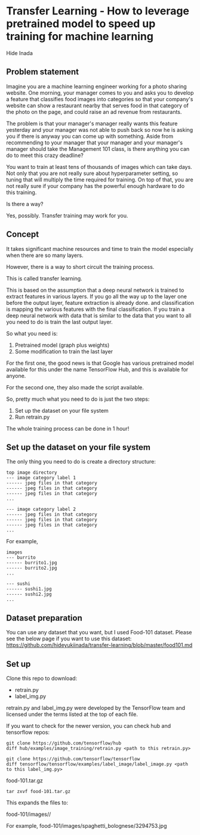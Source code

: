 # Transfer Learning - How to leverage pretrained model to speed up training for machine learning
Hide Inada

## Problem statement
Imagine you are a machine learning engineer working for a photo sharing website.
One morning, your manager comes to you and asks you to develop a feature that classifies food images into categories so that your company's website can show a restaurant nearby that serves food in that category of the photo on the page, and could raise an ad revenue from restaurants.

The problem is that your manager's manager really wants this feature yesterday and your manager was not able to push back so now he is asking you if there is anyway you can come up with something.
Aside from recommending to your manager that your manager and your manager's manager should take the Management 101 class, is there anything you can do to meet this crazy deadline?

You want to train at least tens of thousands of images which can take days.  Not only that you are not really sure about hyperparameter setting, so tuning that will multiply the time required for training.  On top of that, you are not really sure if your company has the powerful enough hardware to do this training.

Is there a way?

Yes, possibly.  Transfer training may work for you.

## Concept
It takes significant machine resources and time to train the model especially when there are so many layers.

However, there is a way to short circuit the training process.

This is called transfer learning.

This is based on the assumption that a deep neural network is trained to extract features in various layers.
If you go all the way up to the layer one before the output layer, feature extraction is already done.
and classification is mapping the various features with the final classification.
If you train a deep neural network with data that is similar to the data that you want to all you need to do is train the last output layer.

So what you need is:
1. Pretrained model (graph plus weights)
1. Some modification to train the last layer

For the first one, the good news is that Google has various pretrained model available for this under the name TensorFlow Hub, and this is available for anyone.

For the second one, they also made the script available.

So, pretty much what you need to do is just the two steps:

1) Set up the dataset on your file system
2) Run retrain.py

The whole training process can be done in 1 hour!

## Set up the dataset on your file system
The only thing you need to do is create a directory structure:

```
top image directory
--- image category label 1
------ jpeg files in that category
------ jpeg files in that category
------ jpeg files in that category
...

--- image category label 2
------ jpeg files in that category
------ jpeg files in that category
------ jpeg files in that category
...
```

For example,
```
images
--- burrito
------ burrito1.jpg
------ burrito2.jpg
...

--- sushi
------ sushi1.jpg
------ sushi2.jpg
...
```








## Dataset preparation
You can use any dataset that you want, but I used Food-101 dataset.  Please see the below page if you want to use this dataset: 
https://github.com/hideyukiinada/transfer-learning/blob/master/food101.md


## Set up
Clone this repo to download:
* retrain.py
* label_img.py

retrain.py and label_img.py were developed by the TensorFlow team and licensed under the terms listed at the top of each file.

If you want to check for the newer version, you can check hub and tensorflow repos:
```
git clone https://github.com/tensorflow/hub
diff hub/examples/image_training/retrain.py <path to this retrain.py>
```

```
git clone https://github.com/tensorflow/tensorflow
diff tensorflow/tensorflow/examples/label_image/label_image.py <path to this label_img.py>
```

food-101.tar.gz

```
tar zxvf food-101.tar.gz
```

This expands the files to:

food-101/images/<category name>/<file name>
 
 For example,
food-101/images/spaghetti_bolognese/3294753.jpg


